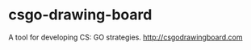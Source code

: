 csgo-drawing-board
==================

A tool for developing CS: GO strategies. http://csgodrawingboard.com
